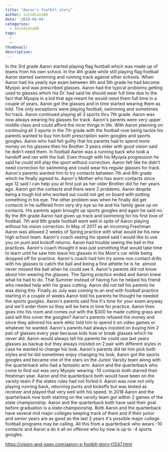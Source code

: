 ```yaml
---
title: "Aaron's footbll story"
author: soindiana88
date: '2019-04-04'
categories:
  - soindiana88
tags:
  - 
  - 
thumbnail: 
description: 
---
```


In the 3rd grade Aaron started playing flag football which was made up of teams from his own school. In the 4th grade while still playing flag football Aaron started swimming and running track against other schools. When Aaron had his yearly eye exam between 4th and 5th grade he had become Myopic and was prescribed glasses. Aaron had the typical problems getting used to glasses which his Dr. had said he should wear full time due to the fact that Myopia in a kid that age meant he would need them full time in a couple of years. Aaron got the glasses and in time started wearing them as told. The only exceptions were playing football, swimming and sometimes for track. Aaron continued playing all 3 sports thru 7th grade. Aaron was now always wearing his glasses for track. Aaron's parents were very upper middle class and could afford the nicer things in life. With Aaron planning on continuing all 3 sports in the 7th grade with the football now being tackle his parents wanted to buy him both prescription swim googles and sports googles. Aaron who had felt guilty that his parents had to spend more money on his glasses then his Brother 3 years older with good vision said he didn't need them. In football Aaron was a running back who took a handoff and ran with the ball. Even though with his Myopia progression he said he could still play the sport without correction. Aaron felt like he didn't need correction for swimming and could wear his regular glasses for track. Aaron's parents wanted him to try contacts between 7th and 8th grade which he finally agreed to. Aaron's Mother who has worn contacts since age 12 said I can help you at first just as her older Brother did for her years ago. Aaron got the contacts and there were 2 problems. Aaron despite being a tough kid who worked out could not get on board with putting something in his eye. The other problem was when he finally did get contacts in he suffered from very dry eye so he and his family gave up on contacts. His parents again brought up sports googles and again he said no. By the 8th grade Aaron had given up track and swimming for his first love of football. 7th and 8th grade football went well in spite of Aaron playing without his vision correction. In May of 2017 as an incoming Freshman Aaron was allowed 2 weeks of Spring practice with what would be his new high school team. Aaron's coach seeing his speed said I would like to use you on punt and kickoff returns. Aaron had trouble seeing the ball in the practices. Aaron's coach thought it was just something that would take time to learn until he saw him leave his glasses in his Mom's car while being dropped off for practice. Aaron's coach had him try some non contact drills with his glasses to catch the ball and being a fine athlete he is he  almost never missed the ball when he could see it. Aaron's parents did not know about him wearing the glasses. The Spring practice ended and Aaron knew what he had to do. That Summer instead of having fun he helped his friend who needed help with his grass cutting. Aaron did not tell his parents he was doing this. Finally as July was coming to an end with football practice starting in a couple of weeks Aaron told his parents he thought he needed the sports googles. Aaron's parents said fine it's time for your exam anyway and we'll order them so they will be here in time for practice. Aaron then goes into his room and comes out with the $300 he made cutting grass and said will this cover the googles? Aaron's parents refused the money and since they admired his work ethic told him to spend it on video games or whatever he wanted. Aaron's parents had always insisted on buying him 2 pair of glasses every year because kids lose or break glasses which he never did. Aaron would always tell his parents he could use last years glasses as backup but they always insisted on 2 pair with different styles in case he wanted to change his look. Aaron's parents did let him pick both styles and he did sometimes enjoy changing his look, Aaron got the sports googles and became one of the stars on the Junior Varsity team along with the quarterback who had a fantastic arm. Aaron and the quarterback who come to find out was very Myopic wearing -10 contacts both starred their freshman year. Aaron and the quarterback both would have been on the varsity team if the states rules had not forbid it. Aaron was now not only playing running back, returning punts and kickoffs but was tested as receiver and played that very well with his speed. In 2018 Aaron and the quarterback now both starting on the varsity team got within 2 games of the state championship. Aaron and the quarterback both have said their goal before graduation is a state championship. Both Aaron and the quarterback have several mid major colleges keeping track of them and if their junior and senior years are as good as the last 2 years it's possible major college football programs may be calling. All this from a quarterback who wears -10 contacts and Aaron a do it all on offense who by now is up to -4 sports googles.

https://vision-and-spex.com/aaron-s-footbll-story-t1247.html
